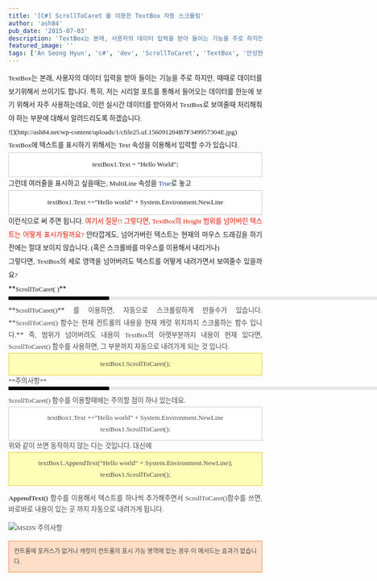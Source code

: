 ```yaml
---
title: '[C#] ScrollToCaret 를 이용한 TextBox 자동 스크롤링'
author: 'ash84'
pub_date: '2015-07-03'
description: 'TextBox는 본래, 사용자의 데이터 입력을 받아 들이는 기능을 주로 하지만, 때때로 데이터를 보기위해서 쓰이기도 합니다. 특히, 저는 시리얼 포트를 통해서 들어오는 데이터를 한눈에 보기 위해서 자주 사용하는데요,'
featured_image: ''
tags: ['An Seong Hyun', 'c#', 'dev', 'ScrollToCaret', 'TextBox', '안성현', '자동스크롤링']
---
```



<div style="TEXT-ALIGN: justify; LINE-HEIGHT: 2"><span style="FONT-SIZE: 11pt"><span style="FONT-FAMILY: Dotum">  
<span style="FONT-SIZE: 10pt"><span style="FONT-FAMILY: Dotum">TextBox는 본래, 사용자의 데이터 입력을 받아 들이는 기능을 주로 하지만, 때때로 데이터를 보기위해서 쓰이기도 합니다. 특히, 저는 시리얼 포트를 통해서 들어오는 데이터를 한눈에 보기 위해서 자주 사용하는데요, 이런 실시간 데이터를 받아와서 TextBox로 보여줄때 처리해줘야 하는 부분에 대해서 알려드리도록 하겠습니다. </span></span></span></span></div>  
<div style="TEXT-ALIGN: justify; LINE-HEIGHT: 2"><span style="FONT-SIZE: 11pt"><span style="FONT-FAMILY: Dotum">  
</span></span></div>  
<div style="TEXT-ALIGN: justify; LINE-HEIGHT: 2"><span style="FONT-SIZE: 11pt"><span style="FONT-FAMILY: Dotum"><span style="FONT-SIZE: 10pt"><span style="FONT-FAMILY: Dotum">![](http://ash84.net/wp-content/uploads/1/cfile25.uf.156091204B7F349957304E.jpg)</span></span></span></span></div>  
<div style="TEXT-ALIGN: justify; LINE-HEIGHT: 2"><font class="Apple-style-span" face="Dotum" size="4"><span class="Apple-style-span" style="LINE-HEIGHT: 28px; FONT-SIZE: 15px">  
</span></font></div>  
<div style="TEXT-ALIGN: justify; LINE-HEIGHT: 2"><span style="FONT-SIZE: 11pt"><span style="FONT-FAMILY: Dotum"><span style="FONT-SIZE: 10pt"><span style="FONT-FAMILY: Dotum">TextBox에 텍스트를 표시하기 위해서는 Text 속성을 이용해서 입력할 수가 있습니다. </span></span></span></span></div>  
<div style="TEXT-ALIGN: justify; LINE-HEIGHT: 2">  
</div>  
<div style="TEXT-ALIGN: center; LINE-HEIGHT: 2"><span style="FONT-SIZE: 11pt"><span style="FONT-FAMILY: Dotum">  
<div class="txc-textbox" style="BORDER-BOTTOM: #cbcbcb 1px solid; BORDER-LEFT: #cbcbcb 1px solid; PADDING-BOTTOM: 10px; BACKGROUND-COLOR: #ffffff; PADDING-LEFT: 10px; PADDING-RIGHT: 10px; BORDER-TOP: #cbcbcb 1px solid; BORDER-RIGHT: #cbcbcb 1px solid; PADDING-TOP: 10px"><span style="FONT-SIZE: 11pt"><span style="FONT-FAMILY: Dotum"><span style="FONT-SIZE: 10pt"><span style="FONT-FAMILY: Dotum">textBox1.Text = “Hello World”;</span></span></span></span>  
</div></span></span></div>  
<div style="TEXT-ALIGN: justify; LINE-HEIGHT: 2">  
</div>  
<div style="TEXT-ALIGN: justify; LINE-HEIGHT: 2"><span style="FONT-SIZE: 11pt"><span style="FONT-FAMILY: Dotum"><span style="FONT-SIZE: 10pt"><span style="FONT-FAMILY: Dotum">그런데 여러줄을 표시하고 싶을때는, MultiLine 속성을 </span></span><font color="#193da9"><span style="FONT-SIZE: 10pt"><span style="FONT-FAMILY: Dotum">True</span></span></font><span style="FONT-SIZE: 10pt"><span style="FONT-FAMILY: Dotum">로 놓고 </span></span></span></span></div>  
<div style="TEXT-ALIGN: justify; LINE-HEIGHT: 2">  
</div>  
<div style="TEXT-ALIGN: center; LINE-HEIGHT: 2"><span style="FONT-SIZE: 11pt"><span style="FONT-FAMILY: Dotum">  
<div class="txc-textbox" style="BORDER-BOTTOM: #cbcbcb 1px solid; BORDER-LEFT: #cbcbcb 1px solid; PADDING-BOTTOM: 10px; BACKGROUND-COLOR: #ffffff; PADDING-LEFT: 10px; PADDING-RIGHT: 10px; BORDER-TOP: #cbcbcb 1px solid; BORDER-RIGHT: #cbcbcb 1px solid; PADDING-TOP: 10px"><span style="FONT-SIZE: 11pt"><span style="FONT-FAMILY: Dotum"><span style="FONT-SIZE: 10pt"><span style="FONT-FAMILY: Dotum">textBox1.Text +=”Hello world” + System.Environment.NewLine</span></span></span></span>  
</div></span></span></div>  
<div style="TEXT-ALIGN: justify; LINE-HEIGHT: 2">  
</div>  
<div style="TEXT-ALIGN: justify; LINE-HEIGHT: 2"><span style="FONT-SIZE: 11pt"><span style="FONT-FAMILY: Dotum"><span style="FONT-SIZE: 10pt"><span style="FONT-FAMILY: Dotum">이런식으로 써 주면 됩니다. </span></span><font color="#e31600"><span style="FONT-SIZE: 10pt"><span style="FONT-FAMILY: Dotum">여기서 질문!! 그렇다면, TextBox의 Height 범위를 넘어버린 텍스트는 어떻게 표시가될까요?</span></span></font><span style="FONT-SIZE: 10pt"><span style="FONT-FAMILY: Dotum"> 안타깝게도, 넘어가버린 텍스트는 현재의 마우스 드래깅을 하기 전에는 절대 보이지 않습니다. (혹은 스크롤바를 마우스를 이용해서 내리거나)</span></span></span></span></div>  
<div style="TEXT-ALIGN: justify; LINE-HEIGHT: 2">  
</div>  
<div style="TEXT-ALIGN: justify; LINE-HEIGHT: 2"><span style="FONT-SIZE: 11pt"><span style="FONT-FAMILY: Dotum"><span style="FONT-SIZE: 10pt"><span style="FONT-FAMILY: Dotum">그렇다면, TextBox의 세로 영역을 넘어버려도 텍스트를 어떻게 내려가면서 보여줄수 있을까요?</span></span></span></span></div>  
<div style="TEXT-ALIGN: justify; LINE-HEIGHT: 2">  
</div>  
<div style="TEXT-ALIGN: justify; LINE-HEIGHT: 2">**<span style="FONT-SIZE: 11pt"><span style="FONT-FAMILY: Dotum"><span style="FONT-SIZE: 10pt"><span style="FONT-FAMILY: Dotum">ScrollToCaret( )</span></span></span></span>**</div>  
<div style="TEXT-ALIGN: justify; LINE-HEIGHT: 2">  
<div>  
<div style="BORDER-LEFT: #000000 200px solid; PADDING-BOTTOM: 3px; BACKGROUND-COLOR: #e8e8e8; PADDING-LEFT: 6px; WIDTH: 690px; PADDING-RIGHT: 6px; FONT: bold 1pt/1 나눔고딕, Sans-serif; MARGIN-BOTTOM: 10px; HEIGHT: 1px; COLOR: #fff; PADDING-TOP: 3px"><span style="FONT-SIZE: 11pt"><span style="FONT-SIZE: 10pt"><span style="FONT-SIZE: 11pt"><span style="FONT-SIZE: 10pt"><span style="FONT-SIZE: 10pt"><span style="FONT-FAMILY: Batang"><span style="FONT-SIZE: 11pt"><span style="FONT-SIZE: 1pt"></span></span></span></span></span></span></span></span></div>  
<div style="LINE-HEIGHT: 1.7"><span style="FONT-FAMILY: Dotum"><font color="#474747"><span class="Apple-style-span" style="LINE-HEIGHT: 18px; FONT-FAMILY: 굴림; COLOR: rgb(51,51,51)">**<span style="FONT-SIZE: 11pt"><span style="FONT-FAMILY: Dotum"><span style="FONT-SIZE: 10pt"><span style="FONT-FAMILY: Dotum">ScrollToCaret()</span></span></span></span>**</span><span style="FONT-SIZE: 11pt"><span style="FONT-FAMILY: Dotum"><span style="FONT-SIZE: 10pt"><span style="FONT-FAMILY: Dotum">﻿</span></span></span></span></font><span style="FONT-SIZE: 10pt"><font color="#474747"><span style="FONT-SIZE: 11pt"><span style="FONT-FAMILY: Dotum"><span style="FONT-SIZE: 10pt"><span style="FONT-FAMILY: Dotum">﻿</span></span></span></span></font><span style="FONT-FAMILY: Dotum"><font color="#474747"><span style="FONT-SIZE: 11pt"><span style="FONT-FAMILY: Dotum"><span style="FONT-SIZE: 10pt"><span style="FONT-FAMILY: Dotum">﻿ 를 이용하면, 자동으로 스크롤링하게 만들수가 있습니다. </span></span>**<span style="FONT-SIZE: 10pt"><span style="FONT-FAMILY: Dotum">ScrollToCaret() 함수는 현재 컨트롤의 내용을 현재 캐럿 위치까지 스크롤하는 함수 입니다.</span></span>**<span style="FONT-SIZE: 10pt"><span style="FONT-FAMILY: Dotum"> 즉, 범위가 넘어버려도 내용이 TextBox의 아랫부분까지 내용이 현재 있다면, ScrollToCaret() 함수를 사용하면, 그 부분까지 자동으로 내려가게 되는 것 입니다. </span></span></span></span></font></span></span></span>  
</div>  
<div style="LINE-HEIGHT: 1.7"><span style="FONT-FAMILY: Dotum"><span style="FONT-SIZE: 10pt"><span style="FONT-FAMILY: Dotum"><font color="#474747">  
</font></span></span></span></div></div></div>  
<div style="TEXT-ALIGN: center; LINE-HEIGHT: 2">  
<div>  
<div style="LINE-HEIGHT: 1.7"><span style="FONT-FAMILY: Dotum"><span style="FONT-SIZE: 10pt"><span style="FONT-FAMILY: Dotum"><font color="#474747"><span style="FONT-SIZE: 11pt"><span style="FONT-FAMILY: Dotum">  
<div class="txc-textbox" style="BORDER-BOTTOM: #f3c534 1px solid; BORDER-LEFT: #f3c534 1px solid; PADDING-BOTTOM: 10px; BACKGROUND-COLOR: #fefeb8; PADDING-LEFT: 10px; PADDING-RIGHT: 10px; BORDER-TOP: #f3c534 1px solid; BORDER-RIGHT: #f3c534 1px solid; PADDING-TOP: 10px"><span style="FONT-FAMILY: Dotum"><span style="FONT-SIZE: 10pt"><span style="FONT-FAMILY: Dotum"><font color="#474747"><span style="FONT-SIZE: 11pt"><span style="FONT-FAMILY: Dotum"><span style="FONT-SIZE: 10pt"><span style="FONT-FAMILY: Dotum">textBox1.ScrollToCaret();</span></span></span></span></font></span></span></span>  
</div></span></span></font></span></span></span></div></div></div>  
<div style="TEXT-ALIGN: justify; LINE-HEIGHT: 2">  
<div>  
<div style="LINE-HEIGHT: 1.7"><span style="FONT-FAMILY: Dotum"><span style="FONT-SIZE: 10pt"><span style="FONT-FAMILY: Dotum"><font color="#474747">  
</font></span></span></span></div>  
<div style="LINE-HEIGHT: 1.7"><span style="FONT-FAMILY: Dotum"><span style="FONT-SIZE: 10pt"><span style="FONT-FAMILY: Dotum"><font color="#474747">  
</font></span></span></span></div>  
<div style="LINE-HEIGHT: 1.7"><span style="FONT-FAMILY: Dotum"><span style="FONT-SIZE: 10pt"><span style="FONT-FAMILY: Dotum"><font color="#474747">**<span style="FONT-SIZE: 11pt"><span style="FONT-FAMILY: Dotum"><span style="FONT-SIZE: 10pt"><span style="FONT-FAMILY: Dotum">주의사항</span></span></span></span>**</font></span></span></span></div>  
<div style="LINE-HEIGHT: 1.7"><span style="FONT-FAMILY: Dotum"><span style="FONT-SIZE: 10pt"><span style="FONT-FAMILY: Dotum"><font color="#474747">  
<div>  
<div style="BORDER-LEFT: #000000 200px solid; PADDING-BOTTOM: 3px; BACKGROUND-COLOR: #e8e8e8; PADDING-LEFT: 6px; WIDTH: 690px; PADDING-RIGHT: 6px; FONT: bold 1pt/1 나눔고딕, Sans-serif; MARGIN-BOTTOM: 10px; HEIGHT: 1px; COLOR: #fff; PADDING-TOP: 3px"><span style="FONT-SIZE: 11pt"><span style="FONT-SIZE: 10pt"><span style="FONT-SIZE: 11pt"><span style="FONT-SIZE: 10pt"><span style="FONT-SIZE: 10pt"><span style="FONT-FAMILY: Batang"><span style="FONT-SIZE: 11pt"><span style="FONT-SIZE: 1pt"></span></span></span></span></span></span></span></span></div>  
<div style="LINE-HEIGHT: 1.7"><span style="FONT-FAMILY: Dotum"><font color="#474747"><span style="FONT-SIZE: 11pt"><span style="FONT-FAMILY: Dotum"><span style="FONT-SIZE: 10pt"><span style="FONT-FAMILY: Dotum">﻿</span></span></span></span></font><span style="FONT-SIZE: 10pt"><font color="#474747"><span style="FONT-SIZE: 11pt"><span style="FONT-FAMILY: Dotum"><span style="FONT-SIZE: 10pt"><span style="FONT-FAMILY: Dotum">﻿</span></span></span></span></font><span style="FONT-FAMILY: Dotum"><font color="#474747"><span style="FONT-SIZE: 11pt"><span style="FONT-FAMILY: Dotum"><span style="FONT-SIZE: 10pt"><span style="FONT-FAMILY: Dotum">﻿ScrollToCaret() 함수를 이용할때에는 주의할 점이 하나 있는데요. </span></span></span></span>  
</font></span></span></span>  
</div></div></font></span></span></span></div></div></div>  
<div style="TEXT-ALIGN: center; LINE-HEIGHT: 2">  
<div>  
<div style="LINE-HEIGHT: 1.7"><span style="FONT-FAMILY: Dotum"><span style="FONT-SIZE: 10pt"><span style="FONT-FAMILY: Dotum"><font color="#474747">  
<div>  
<div style="LINE-HEIGHT: 1.7">  
<div><span style="FONT-SIZE: 11pt"><span style="FONT-FAMILY: Dotum">  
<div class="txc-textbox" style="BORDER-BOTTOM: #cbcbcb 1px solid; BORDER-LEFT: #cbcbcb 1px solid; PADDING-BOTTOM: 10px; BACKGROUND-COLOR: #ffffff; PADDING-LEFT: 10px; PADDING-RIGHT: 10px; BORDER-TOP: #cbcbcb 1px solid; BORDER-RIGHT: #cbcbcb 1px solid; PADDING-TOP: 10px"><span style="FONT-SIZE: 11pt"><span style="FONT-FAMILY: Dotum"><span style="FONT-SIZE: 10pt"><span style="FONT-FAMILY: Dotum">textBox1.Text +=”Hello world” + System.Environment.NewLine</span></span></span></span>  
<span style="FONT-SIZE: 11pt"><span style="FONT-FAMILY: Dotum"><span style="FONT-SIZE: 10pt"><span style="FONT-FAMILY: Dotum">textBox1.ScrollToCaret();</span></span></span></span>  
</div></span></span>  
</div></div></div></font></span></span></span></div></div></div>  
<div style="TEXT-ALIGN: justify; LINE-HEIGHT: 2">  
<div>  
<div style="LINE-HEIGHT: 1.7"><span style="FONT-FAMILY: Dotum"><span style="FONT-SIZE: 10pt"><span style="FONT-FAMILY: Dotum"><font color="#474747">  
<div>  
<div style="LINE-HEIGHT: 1.7">  
<div>  
<span style="FONT-SIZE: 11pt"><span style="FONT-FAMILY: Dotum"><span style="FONT-SIZE: 10pt"><span style="FONT-FAMILY: Dotum">위와 같이 쓰면 동작하지 않는 다는 것입니다. 대신에 </span></span></span></span><span style="FONT-SIZE: 11pt"><span style="FONT-FAMILY: Dotum">  
<div class="txc-textbox" style="BORDER-BOTTOM: #f3c534 1px solid; BORDER-LEFT: #f3c534 1px solid; PADDING-BOTTOM: 10px; BACKGROUND-COLOR: #fefeb8; PADDING-LEFT: 10px; PADDING-RIGHT: 10px; BORDER-TOP: #f3c534 1px solid; BORDER-RIGHT: #f3c534 1px solid; PADDING-TOP: 10px">  
<div style="TEXT-ALIGN: center"><span style="FONT-SIZE: 11pt"><span style="FONT-FAMILY: Dotum"><span style="FONT-SIZE: 10pt"><span style="FONT-FAMILY: Dotum">textBox1.AppendText(“Hello world” + System.Environment.NewLine);</span></span></span></span>  
<span style="FONT-SIZE: 11pt"><span style="FONT-FAMILY: Dotum"><span style="FONT-SIZE: 10pt"><span style="FONT-FAMILY: Dotum">textBox1.ScrollToCaret();</span></span></span></span>  
</div></div></span></span>

<span style="FONT-SIZE: 11pt"><span style="FONT-FAMILY: Dotum">**<span style="FONT-SIZE: 10pt"><span style="FONT-FAMILY: Dotum">AppendText()</span></span>**<span style="FONT-SIZE: 10pt"><span style="FONT-FAMILY: Dotum"> 함수를 이용해서 텍스트를 하나씩 추가해주면서 ScrollToCaret()함수를 쓰면, 바로바로 내용이 있는 곳 까지 자동으로 내려가게 됩니다. </span></span></span></span>

<span style="FONT-SIZE: 11pt"><span style="FONT-FAMILY: Dotum"><span style="FONT-SIZE: 10pt"><span style="FONT-FAMILY: Dotum">![](http://ash84.net/wp-content/uploads/1/cfile21.uf.125F6E204B7F31AE3E298A.gif)</span></span><span style="FONT-SIZE: 10pt"><span style="FONT-FAMILY: Dotum">MSDN 주의사항 </span></span></span></span>  
<span class="Apple-style-span" style="WIDOWS: 2; TEXT-TRANSFORM: none; TEXT-INDENT: 0px; BORDER-COLLAPSE: separate; FONT: medium Gulim; WHITE-SPACE: normal; ORPHANS: 2; LETTER-SPACING: normal; COLOR: rgb(0,0,0); WORD-SPACING: 0px; -webkit-border-horizontal-spacing: 0px; -webkit-border-vertical-spacing: 0px; -webkit-text-decorations-in-effect: none; -webkit-text-size-adjust: auto; -webkit-text-stroke-width: 0px"><span class="Apple-style-span" style="TEXT-ALIGN: left; BORDER-COLLAPSE: collapse; FONT-FAMILY: Verdana; FONT-SIZE: 11px; -webkit-border-horizontal-spacing: 2px; -webkit-border-vertical-spacing: 2px"><span style="FONT-SIZE: 11pt"><span style="FONT-FAMILY: Dotum"><span style="FONT-SIZE: 9pt">  
<div class="txc-textbox" style="BORDER-BOTTOM: rgb(254,137,67) 1px solid; BORDER-LEFT: rgb(254,137,67) 1px solid; PADDING-BOTTOM: 10px; BACKGROUND-COLOR: rgb(254,222,199); PADDING-LEFT: 10px; PADDING-RIGHT: 10px; BORDER-TOP: rgb(254,137,67) 1px solid; BORDER-RIGHT: rgb(254,137,67) 1px solid; PADDING-TOP: 10px"><span style="FONT-SIZE: 10pt"><span style="FONT-FAMILY: Dotum"><span style="FONT-SIZE: 9pt">컨트롤에 포커스가 없거나 캐럿이 컨트롤의 표시 가능 영역에 있는 경우 </span><span style="FONT-SIZE: 9pt">이 메서드는 효과가 없습니다.</span></span></span></div></span></span></span></span></span>  
<font class="Apple-style-span" color="#333333" face="굴림" size="3"><span class="Apple-style-span" style="LINE-HEIGHT: 24px; FONT-SIZE: 12px"><font class="Apple-style-span" color="#474747" face="Dotum" size="3"><span class="Apple-style-span" style="LINE-HEIGHT: 22px; FONT-SIZE: 13px">  
</span></font></span></font>

</div></div></div></font></span></span></span></div></div></div>

